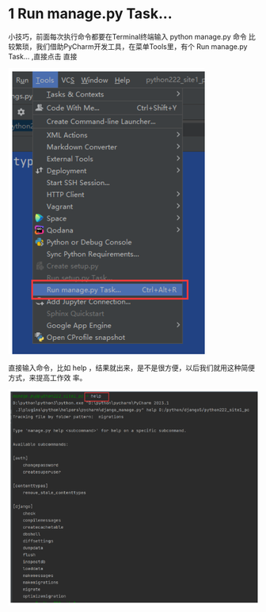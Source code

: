 
# 1 Run manage.py Task...

小技巧，前面每次执行命令都要在Terminal终端输入 python manage.py 命令
比较繁琐，我们借助PyCharm开发工具，在菜单Tools里，有个 Run manage.py Task... ,直接点击
直接


![](images/Pasted%20image%2020240623172414.png)

直接输入命令，比如 help ，结果就出来，是不是很方便，以后我们就用这种简便方式，来提高工作效
率。

![](images/Pasted%20image%2020240623172424.png)

